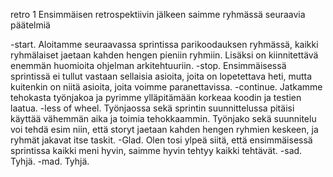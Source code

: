 retro 1
Ensimmäisen retrospektiivin jälkeen saimme ryhmässä seuraavia päätelmiä
 
-start. Aloitamme seuraavassa sprintissa parikoodauksen ryhmässä, kaikki ryhmälaiset jaetaan kahden hengen pieniin ryhmiin. Lisäksi on kiinnitettävä enemmän huomioita ohjelman arkitehtuuriin.
-stop. Ensimmäisessä sprintissä ei tullut vastaan sellaisia asioita, joita on lopetettava heti, mutta kuitenkin on niitä asioita, joita voimme paranettavissa.
-continue. Jatkamme tehokasta työnjakoa ja pyrimme ylläpitämään korkeaa koodin ja testien laatua.
-less of wheel. Työnjaossa sekä sprintin suunnittelussa pitäisi käyttää vähemmän aika ja toimia tehokkaammin. Työnjako sekä suunnitelu voi tehdä esim niin, että storyt jaetaan kahden hengen ryhmien keskeen, ja ryhmät jakavat itse taskit. 
-Glad. Olen tosi ylpeä siitä, että ensimmäisessä sprintissa kaikki meni hyvin, saimme hyvin tehtyy kaikki tehtävät.
-sad. Tyhjä.
-mad. Tyhjä.
